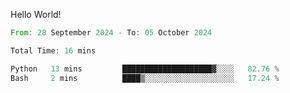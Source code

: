 Hello World!

<!--START_SECTION:waka-->

```rust
From: 28 September 2024 - To: 05 October 2024

Total Time: 16 mins

Python   13 mins         ████████████████████▓░░░░   82.76 %
Bash     2 mins          ████▒░░░░░░░░░░░░░░░░░░░░   17.24 %
```

<!--END_SECTION:waka-->
